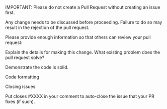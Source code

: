 IMPORTANT: Please do not create a Pull Request without creating an issue first.

Any change needs to be discussed before proceeding. Failure to do so may result in the rejection of the pull request.

Please provide enough information so that others can review your pull request:

Explain the details for making this change. What existing problem does the pull request solve?

Demonstrate the code is solid.

Code formatting

Closing issues

Put closes #XXXX in your comment to auto-close the issue that your PR fixes (if such).
